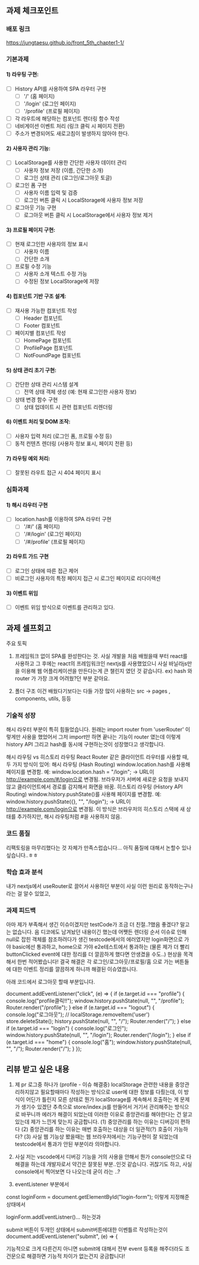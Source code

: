 ## 과제 체크포인트
### 배포 링크
https://jungtaesu.github.io/front_5th_chapter1-1/

<!-- gh-pages 배포할땐 vite.config.js 
// import { defineConfig } from "vite";

// export default defineConfig({
//   base: "/front_5th_chapter1-1/",
// });
이 상태로 npm run deploy 해야 github -> settings -> pages 에 반영이 된다.


 -->

### 기본과제
#### 1) 라우팅 구현:
- [ ] History API를 사용하여 SPA 라우터 구현
  - [ ] '/' (홈 페이지)
  - [ ] '/login' (로그인 페이지)
  - [ ] '/profile' (프로필 페이지)
- [ ] 각 라우트에 해당하는 컴포넌트 렌더링 함수 작성
- [ ] 네비게이션 이벤트 처리 (링크 클릭 시 페이지 전환)
- [ ] 주소가 변경되어도 새로고침이 발생하지 않아야 한다.
#### 2) 사용자 관리 기능:
- [ ] LocalStorage를 사용한 간단한 사용자 데이터 관리
  - [ ] 사용자 정보 저장 (이름, 간단한 소개)
  - [ ] 로그인 상태 관리 (로그인/로그아웃 토글)
- [ ] 로그인 폼 구현
  - [ ] 사용자 이름 입력 및 검증
  - [ ] 로그인 버튼 클릭 시 LocalStorage에 사용자 정보 저장
- [ ] 로그아웃 기능 구현
  - [ ] 로그아웃 버튼 클릭 시 LocalStorage에서 사용자 정보 제거
#### 3) 프로필 페이지 구현:
- [ ] 현재 로그인한 사용자의 정보 표시
  - [ ] 사용자 이름
  - [ ] 간단한 소개
- [ ] 프로필 수정 기능
  - [ ] 사용자 소개 텍스트 수정 가능
  - [ ] 수정된 정보 LocalStorage에 저장
#### 4) 컴포넌트 기반 구조 설계:
- [ ] 재사용 가능한 컴포넌트 작성
  - [ ] Header 컴포넌트
  - [ ] Footer 컴포넌트
- [ ] 페이지별 컴포넌트 작성
  - [ ] HomePage 컴포넌트
  - [ ] ProfilePage 컴포넌트
  - [ ] NotFoundPage 컴포넌트
#### 5) 상태 관리 초기 구현:
- [ ] 간단한 상태 관리 시스템 설계
  - [ ] 전역 상태 객체 생성 (예: 현재 로그인한 사용자 정보)
- [ ] 상태 변경 함수 구현
  - [ ] 상태 업데이트 시 관련 컴포넌트 리렌더링
#### 6) 이벤트 처리 및 DOM 조작:
- [ ] 사용자 입력 처리 (로그인 폼, 프로필 수정 등)
- [ ] 동적 컨텐츠 렌더링 (사용자 정보 표시, 페이지 전환 등)
#### 7) 라우팅 예외 처리:
- [ ] 잘못된 라우트 접근 시 404 페이지 표시
### 심화과제
#### 1) 해시 라우터 구현
- [ ] location.hash를 이용하여 SPA 라우터 구현
  - [ ] '/#/' (홈 페이지)
  - [ ] '/#/login' (로그인 페이지)
  - [ ] '/#/profile' (프로필 페이지)
#### 2) 라우트 가드 구현
- [ ] 로그인 상태에 따른 접근 제어
- [ ] 비로그인 사용자의 특정 페이지 접근 시 로그인 페이지로 리다이렉션
#### 3) 이벤트 위임
- [ ] 이벤트 위임 방식으로 이벤트를 관리하고 있다.
## 과제 셀프회고
<!-- 과제에 대한 회고를 작성해주세요 -->

주요 토픽
1. 프레임워크 없이 SPA를 완성한다는 것.
사실 개발을 처음 배웠을때 부터 react를 사용하고 그 후에는 react의 프레임워크인 nextjs를 사용했었으니
사실 바닐라js만을 이용해 웹 어플리케이션을 만든다는게 큰 챌린지 였던 것 같습니다.
ex) hash 와 router 가 가장 크게 어려웠?던 부분 같아요.

2. 폴더 구조
이건 배웠다기보다는 다들 가장 많이 사용하는 src -> pages , components, utils, 등등

### 기술적 성장
<!-- 예시
- 새로 학습한 개념
- 기존 지식의 재발견/심화
- 구현 과정에서의 기술적 도전과 해결
-->

해시 라우터 부분이 특히 힘들었습니다. 원래는 import router from 'userRouter' 이렇게만 사용을 했었어서 그저 import만 하면
끝나는 기능이 router 였는데 이렇게 history API 그리고 hash를 동시에 구현하는것이 성장했다고 생각합니다.

해시 라우팅 vs 히스토리 라우팅
React Router 같은 클라이언트 라우터를 사용할 때, 두 가지 방식이 있어:
해시 라우팅 (Hash Routing)
window.location.hash를 사용해 페이지를 변경함.
예: window.location.hash = "/login"; → URL이 http://example.com/#/login으로 변경됨.
브라우저가 서버에 새로운 요청을 보내지 않고 클라이언트에서 경로를 감지해서 화면을 바꿈.
히스토리 라우팅 (History API Routing)
window.history.pushState()를 사용해 페이지를 변경함.
예: window.history.pushState({}, "", "/login"); → URL이 http://example.com/login으로 변경됨.
이 방식은 브라우저의 히스토리 스택에 새 상태를 추가하지만, 해시 라우팅처럼 #을 사용하지 않음.

### 코드 품질
<!-- 예시
- 특히 만족스러운 구현
- 리팩토링이 필요한 부분
- 코드 설계 관련 고민과 결정
-->

리팩토링을 마무리했다는 것 자체가 만족스럽습니다...
아직 품질에 대해서 논할수 있나 싶습니다..ㅎㅎ

### 학습 효과 분석
<!-- 예시
- 가장 큰 배움이 있었던 부분
- 추가 학습이 필요한 영역
- 실무 적용 가능성
-->
내가 nextjs에서 useRouter로 끌어서 사용하던 부분이 사실 이런 원리로 동작하는구나 라는 걸 알수 있었고,

### 과제 피드백
<!-- 예시
- 과제에서 모호하거나 애매했던 부분
- 과제에서 좋았던 부분
-->

아마 제가 부족해서 생긴 이슈이겠지만 testCode가 조금 더 친절..?했음 좋겠다? 말고는 없습니다.
음 디코에도 남겨놨던 내용이긴 했는데 어쨋든 렌더링 순서 이슈로 인해 null로 잡힌 객체를 참조하려다가 생긴 testcode에서의 에러였지만
login화면으로 가야 basic에선 통과하고, home으로 가야 e2e테스트에서 통과하는 (물론 제가 더 빨리 buttonClicked event에 대한 정리를 더 깔끔하게 했다면 안생겼을 수도..) 현상을 목격해서 한번 적어봤습니다!
결국 해결은 각 로그인/로그아웃/프로필/홈 으로 가는 버튼들에 대한 이벤트 정리를 깔끔하게 하니까 해결된 이슈였씁니다.

아래 코드에서 로그아웃 할때 부분입니다.

document.addEventListener("click", (e) => {
  if (e.target.id === "profile") {
    console.log("profile클릭!!");
    window.history.pushState(null, "", "/profile");
    Router.render("/profile");
  } else if (e.target.id === "logout") {
    console.log("로그아웃");
    // localStorage.removeItem('user')
    store.deleteState();
    history.pushState(null, "", "/");
    Router.render("/");
  } else if (e.target.id === "login") {
    console.log("로그인");
    window.history.pushState(null, "", "/login");
    Router.render("/login");
  } else if (e.target.id === "home") {
    console.log("홈");
    window.history.pushState(null, "", "/");
    Router.render("/");
  }
});

## 리뷰 받고 싶은 내용

1. 제 pr 로그중 하나가 (profile - 이슈 해결중) localStorage 관련한 내용을 중앙관리하지않고 필요할때마다 작성하는 방식으로 user에 대한 정보를 다뤘는데,
이 방식이 어딘가 틀린지 모른 상태로 뭔가 localStorage를 계속해서 호출하는 게 문제가 생기수 있겠단 추측으로 store/index.js를 만들어서
거기서 관리해주는 방식으로 바꾸니까 에러가 해결이 되었는데 이러한 이유로 중앙관리를 해야한다는 건 알고 있는데 제가 느낀게 맞는지 궁금합니다.
(1) 중앙관리를 하는 이유는 디버깅이 편하다
(2) 중앙관리를 하는 이유는 매번 호출하는 대상을 더 일관적(?) 호출이 가능하다?
(3) 사실 웹 기능상 봤을때는 웹 브라우저에서는 기능구현이 잘 되었는데 testcode에서 통과가 안된 부분이라 의아합니다.

2. 사실 저는 vscode에서 디버깅 기능을 거의 사용을 안해서 뭔가 console만으로 다 해결을 하는데 개발자로서 약간은 잘못된 부분..인것 같습니다.
귀찮기도 하고, 사실 console에서 찍어보면 다 나오는데 굳이 라는 ..?

3. eventListener 부분에서

const loginForm = document.getElementById("login-form"); 이렇게 지정해준 상태에서 

loginForm.addEventListner()...
하는것과

submit 버튼이 두개인 상태에서 submit버튼에대한 이벤틀르 작성하는것이
document.addEventListener("submit", (e) => {

기능적으로 크게 다른건지 아니면 submit에 대해서 전부 event 등록을 해주더라도 조건문으로 해결하면 기능적 차이가 없는건지 궁금합니다!
